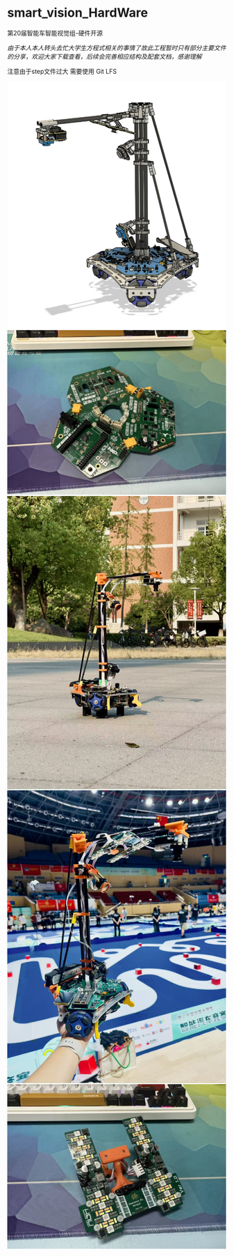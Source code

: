 # smart_vision_HardWare

第20届智能车智能视觉组-硬件开源

*由于本人本人转头去忙大学生方程式相关的事情了故此工程暂时只有部分主要文件的分享，欢迎大家下载查看，后续会完善相应结构及配套文档，感谢理解*

注意由于step文件过大 需要使用 Git LFS

![1756478891085](images/README/1756478891085.png)![1756478946633](images/README/1756478946633.png)![1756478960682](images/README/1756478960682.png)![1756478957333](images/README/1756478957333.png)![1756478952548](images/README/1756478952548.png)
